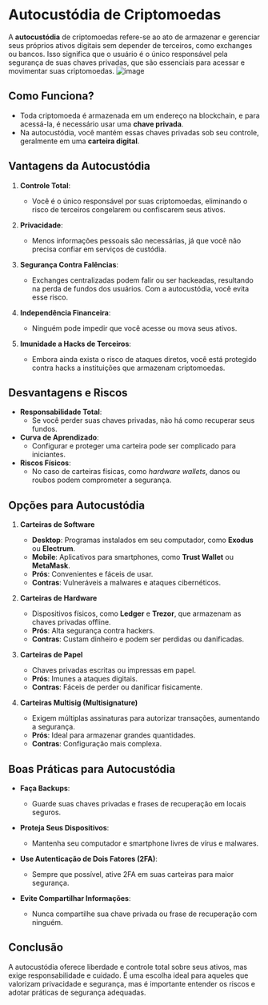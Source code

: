 # Autocustódia de Criptomoedas

A **autocustódia** de criptomoedas refere-se ao ato de armazenar e gerenciar seus próprios ativos digitais sem depender de terceiros, como exchanges ou bancos. Isso significa que o usuário é o único responsável pela segurança de suas chaves privadas, que são essenciais para acessar e movimentar suas criptomoedas.
![image](https://github.com/user-attachments/assets/b5df50d3-2043-4a45-91cf-bd43f4c9331b)

## Como Funciona?

- Toda criptomoeda é armazenada em um endereço na blockchain, e para acessá-la, é necessário usar uma **chave privada**.
- Na autocustódia, você mantém essas chaves privadas sob seu controle, geralmente em uma **carteira digital**.

## Vantagens da Autocustódia

1. **Controle Total**: 
   - Você é o único responsável por suas criptomoedas, eliminando o risco de terceiros congelarem ou confiscarem seus ativos.

2. **Privacidade**:
   - Menos informações pessoais são necessárias, já que você não precisa confiar em serviços de custódia.

3. **Segurança Contra Falências**:
   - Exchanges centralizadas podem falir ou ser hackeadas, resultando na perda de fundos dos usuários. Com a autocustódia, você evita esse risco.

4. **Independência Financeira**:
   - Ninguém pode impedir que você acesse ou mova seus ativos.

5. **Imunidade a Hacks de Terceiros**:
   - Embora ainda exista o risco de ataques diretos, você está protegido contra hacks a instituições que armazenam criptomoedas.

## Desvantagens e Riscos

- **Responsabilidade Total**:
  - Se você perder suas chaves privadas, não há como recuperar seus fundos.
- **Curva de Aprendizado**:
  - Configurar e proteger uma carteira pode ser complicado para iniciantes.
- **Riscos Físicos**:
  - No caso de carteiras físicas, como *hardware wallets*, danos ou roubos podem comprometer a segurança.

## Opções para Autocustódia

1. **Carteiras de Software**
   - **Desktop**: Programas instalados em seu computador, como **Exodus** ou **Electrum**.
   - **Mobile**: Aplicativos para smartphones, como **Trust Wallet** ou **MetaMask**.
   - **Prós**: Convenientes e fáceis de usar.
   - **Contras**: Vulneráveis a malwares e ataques cibernéticos.

2. **Carteiras de Hardware**
   - Dispositivos físicos, como **Ledger** e **Trezor**, que armazenam as chaves privadas offline.
   - **Prós**: Alta segurança contra hackers.
   - **Contras**: Custam dinheiro e podem ser perdidas ou danificadas.

3. **Carteiras de Papel**
   - Chaves privadas escritas ou impressas em papel.
   - **Prós**: Imunes a ataques digitais.
   - **Contras**: Fáceis de perder ou danificar fisicamente.

4. **Carteiras Multisig (Multisignature)**
   - Exigem múltiplas assinaturas para autorizar transações, aumentando a segurança.
   - **Prós**: Ideal para armazenar grandes quantidades.
   - **Contras**: Configuração mais complexa.

## Boas Práticas para Autocustódia

- **Faça Backups**:
  - Guarde suas chaves privadas e frases de recuperação em locais seguros.
  
- **Proteja Seus Dispositivos**:
  - Mantenha seu computador e smartphone livres de vírus e malwares.
  
- **Use Autenticação de Dois Fatores (2FA)**:
  - Sempre que possível, ative 2FA em suas carteiras para maior segurança.
  
- **Evite Compartilhar Informações**:
  - Nunca compartilhe sua chave privada ou frase de recuperação com ninguém.

## Conclusão

A autocustódia oferece liberdade e controle total sobre seus ativos, mas exige responsabilidade e cuidado. É uma escolha ideal para aqueles que valorizam privacidade e segurança, mas é importante entender os riscos e adotar práticas de segurança adequadas.
